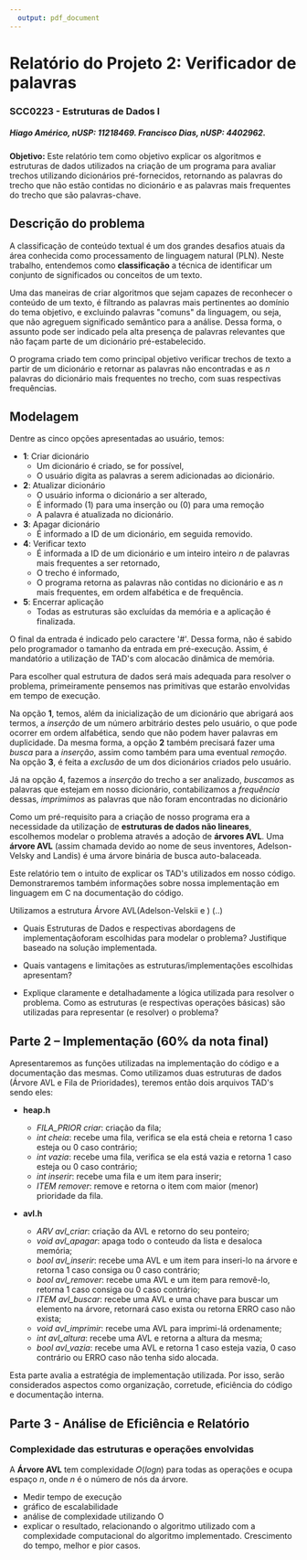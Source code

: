 ```yaml
---
  output: pdf_document
---
```


# Relatório do Projeto 2: Verificador de palavras
### SCC0223 - Estruturas de Dados I

##### Hiago Américo, nUSP: 11218469. Francisco Dias, nUSP: 4402962.

**Objetivo:** Este relatório tem como objetivo explicar os algoritmos e estruturas de dados utilizados na criação de um programa para avaliar trechos utilizando dicionários pré-fornecidos, retornando as palavras do trecho que não estão contidas no dicionário e as palavras mais frequentes do trecho que são palavras-chave.

## Descrição do problema

A classificação de conteúdo textual é um dos grandes desafios atuais da área conhecida como processamento de linguagem natural (PLN). Neste trabalho, entendemos como **classificação** a técnica de identificar um conjunto de significados ou conceitos de um texto.

Uma das maneiras de criar algoritmos que sejam capazes de reconhecer o conteúdo de um texto, é filtrando as palavras mais pertinentes ao domínio do tema objetivo, e excluindo palavras "comuns" da linguagem, ou seja, que não agreguem significado semântico para a análise. Dessa forma, o assunto pode ser indicado pela alta presença de palavras relevantes que não façam parte de um dicionário pré-estabelecido.

O programa criado tem como principal objetivo verificar trechos de texto a partir de um dicionário e retornar as palavras não encontradas e as $n$ palavras do dicionário mais frequentes no trecho, com suas respectivas frequências.

## Modelagem

Dentre as cinco opções apresentadas ao usuário, temos:

- **1**: Criar dicionário
  - Um dicionário é criado, se for possível,
  - O usuário digita as palavras a serem adicionadas ao dicionário.
- **2**: Atualizar dicionário
  - O usuário informa o dicionário a ser alterado,
  - É informado (1) para uma inserção ou (0) para uma remoção
  - A palavra é atualizada no dicionário.
- **3**: Apagar dicionário
  - É informado a ID de um dicionário, em seguida removido.
- **4**: Verificar texto
  - É informada a ID de um dicionário e um inteiro inteiro $n$ de palavras mais frequentes a ser retornado,
  - O trecho é informado,
  - O programa retorna as palavras não contidas no dicionário e as $n$ mais frequentes, em ordem alfabética e de frequência.
- **5**: Encerrar aplicação
  - Todas as estruturas são excluídas da memória e a aplicação é finalizada.

O final da entrada é indicado pelo caractere '#'. Dessa forma, não é sabido pelo programador o tamanho da entrada em pré-execução. Assim, é mandatório a utilização de TAD's com alocacão dinâmica de memória.

Para escolher qual estrutura de dados será mais adequada para resolver o problema, primeiramente pensemos nas primitivas que estarão envolvidas em tempo de execução.

Na opção **1**, temos, além da inicialização de um dicionário que abrigará aos termos, a *inserção* de um número arbitrário destes pelo usuário, o que pode ocorrer em ordem alfabética, sendo que não podem haver palavras em duplicidade. Da mesma forma, a opção **2** também precisará fazer uma *busca* para a *inserção*, assim como também para uma eventual *remoção*. Na opção **3**, é feita a *exclusão* de um dos dicionários criados pelo usuário.

Já na opção 4, fazemos a *inserção* do trecho a ser analizado, *buscamos* as palavras que estejam em nosso dicionário, contabilizamos a *frequência* dessas, *imprimimos* as palavras que não foram encontradas no dicionário


Como um pré-requisito para a criação de nosso programa era a necessidade da utilização de **estruturas de dados não lineares**, escolhemos modelar o problema através a adoção de **árvores AVL**. Uma **árvore AVL** (assim chamada devido ao nome de seus inventores, Adelson-Velsky and Landis) é uma árvore binária de busca auto-balaceada.

Este relatório tem o intuito de explicar os TAD's utilizados em nosso código. Demonstraremos também informações sobre nossa implementação em linguagem em C na documentação do código.

Utilizamos a estrutura Árvore AVL(Adelson-Velskii e ) (..)

- Quais  Estruturas  de  Dados  e  respectivas  abordagens  de  implementaçãoforam escolhidas para modelar o problema? Justifique baseado na solução implementada.

- Quais  vantagens  e  limitações  as  estruturas/implementações escolhidas apresentam?
- Explique claramente e detalhadamente a lógica utilizada para resolver o problema. Como   as   estruturas   (e   respectivas   operações   básicas)   são   utilizadas para representar (e resolver) o problema?

## Parte 2 – Implementação (60% da nota final)

Apresentaremos as funções utilizadas na implementação do código e a documentação das mesmas. Como utilizamos duas estruturas de dados (Árvore AVL e Fila de Prioridades), teremos então dois arquivos TAD's sendo eles:

- **heap.h**
  - *FILA_PRIOR criar*: criação da fila;
  - *int cheia*: recebe uma fila, verifica se ela está cheia e retorna 1 caso esteja ou 0 caso contrário;
  - *int vazia*: recebe uma fila, verifica se ela está vazia e retorna 1 caso esteja ou 0 caso contrário;
  - *int inserir*: recebe uma fila e um item para inserir;
  - *ITEM remover*: remove e retorna o item com maior (menor) prioridade da fila.

- **avl.h**
  - *ARV avl_criar*: criação da AVL e retorno do seu ponteiro;
  - *void avl_apagar*: apaga todo o conteudo da lista e desaloca memória;
  - *bool avl_inserir*: recebe uma AVL e um item para inseri-lo na árvore e retorna 1 caso consiga ou 0 caso contrário;
  - *bool avl_remover*: recebe uma AVL e um item para removê-lo, retorna 1 caso consiga ou 0 caso contrário;
  - *ITEM avl_buscar*: recebe uma AVL e uma chave para buscar um elemento na árvore, retornará caso exista ou retorna ERRO caso não exista;
  - *void avl_imprimir*: recebe uma AVL para imprimi-lá ordenamente;
  - *int avl_altura*: recebe uma AVL e retorna a altura da mesma;
  - *bool avl_vazia*: recebe uma AVL e retorna 1 caso esteja vazia, 0 caso contrário ou ERRO caso não tenha sido alocada.



Esta   parte   avalia   a   estratégia   de   implementação   utilizada.   Por   isso,   serão   considerados    aspectos    como    organização,    corretude, eficiência do    código    e    documentação interna.

## Parte 3 - Análise de Eficiência e Relatório
### Complexidade das estruturas e operações envolvidas

A **Árvore AVL** tem complexidade $O(log n)$ para todas as operações e ocupa espaço $n$, onde $n$ é o número de nós da árvore.




- Medir tempo de execução
- gráfico de escalabilidade
- análise de complexidade utilizando O
- explicar o resultado, relacionando o algoritmo utilizado com a complexidade computacional do
algoritmo implementado. Crescimento do tempo, melhor e pior casos.